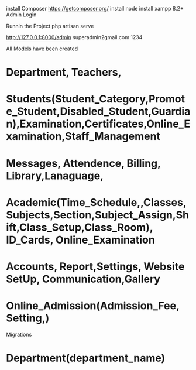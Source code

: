 install Composer
https://getcomposer.org/
install node
install xampp 8.2+
Admin Login

Runnin the Project
php artisan serve

http://127.0.0.1:8000/admin
superadmin2gmail.com
1234

All Models have been created

# Department, Teachers,

# Students(Student_Category,Promote_Student,Disabled_Student,Guardian),Examination,Certificates,Online_Examination,Staff_Management

# Messages, Attendence, Billing, Library,Lanaguage,

# Academic(Time_Schedule,,Classes,Subjects,Section,Subject_Assign,Shift,Class_Setup,Class_Room), ID_Cards, Online_Examination

# Accounts, Report,Settings, Website SetUp, Communication,Gallery

# Online_Admission(Admission_Fee, Setting,)

Migrations

# Department(department_name)
